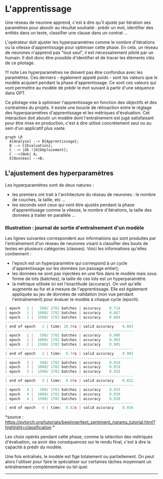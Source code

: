 # L'apprentissage

Une réseau de neurone apprend, c'est à dire qu'il ajuste par itération ses paramètres pour aboutir au résultat souhaité : prédir un mot, identifier des entités dans un texte, classifier une clause dans un contrat ... 

L'opérateur doit ajuster les hyperparamètres comme le nombre d'itérations ou la vitesse d'apprentissage pour optimiser cette phase. En cela, un réseau de neurones n'apprend pas "tout seul", il est nécessairement piloté par un humain. Il doit donc être possible d'identifier et de tracer les éléments clés de ce pilotage. 

!!! note 
	Les hyperparamètres ne doivent pas être confondus avec les paramètres. Ces derniers - également appelé poids - sont les valeurs que le modèle acquiert pendant la phase d'apprentissage. Ce sont ces valeurs qui vont permettre au modèle de prédir le mot suivant à partir d'une séquence dans GPT. 

Ce pilotage vise à optimiser l'apprentissage en fonction des objectifs et des contraintes du projets. Il existe une boucle de rétroaction entre le réglage des hyperparamètres d'apprentissage et les métriques d'évaluation. Cet interaction doit aboutir un modèle dont l'entraînement est jugé satisfaisant pour être mise en production, c'est à dire utilisé concrétement seul ou au sein d'un applicatif plus vaste.  

``` mermaid
graph LR
  A[Analyse] --> B{Apprentissage};
  B --> C{Evaluation};
  C --> |Ok !|D[Déploiement];
  C -->|Nok| A;
  E[Données] -->B;
```



## L'ajustement des hyperparamètres 

Les hyperparamètres sont de deux natures : 

- les premiers ont trait à l'architecture du réseau de neurones : le nombre de couches, la taille, etc ... 
- les seconds sont ceux qui vont être ajustés pendant la phase d'apprentissage comme la vitesse, le nombre d'itérations, la taille des données à traiter en parallèle ... 


### Illustration : journal de sortie d'entraînement d'un modèle

Les lignes suivantes correspondent aux informations qui sont produites par l'entraînement d'un réseau de neurones visant à classifier des bouts de textes en plusieurs catégories (classes). Voici les informations qu'elles contiennent : 

- l'epoch est un hyperparamètre qui correspond à un cycle d'apprentissage sur les données (un passage entier); 
- les données ne sont pas injectées en une fois dans le modèle mais sous forme de lots (batches); la taille de ces lots est un hyperparamètre. 
- la métrique utilisée ici est l'exactitude (accuracy). On voit qu'elle augmente au fur et à mesure de l'apprentissage. Elle est également appliquée au jeu de données de validation (non vue pendant l'entraînement) pour évaluer le modèle à chaque cycle (epoch). 


```py
| epoch   1 |   500/ 1782 batches | accuracy    0.714
| epoch   1 |  1000/ 1782 batches | accuracy    0.867
| epoch   1 |  1500/ 1782 batches | accuracy    0.884
-----------------------------------------------------------
| end of epoch   1 | time: 10.58s | valid accuracy    0.883
-----------------------------------------------------------
| epoch   2 |   500/ 1782 batches | accuracy    0.906
| epoch   2 |  1000/ 1782 batches | accuracy    0.903
| epoch   2 |  1500/ 1782 batches | accuracy    0.905
-----------------------------------------------------------
| end of epoch   2 | time:  8.74s | valid accuracy    0.903
-----------------------------------------------------------
| epoch   3 |   500/ 1782 batches | accuracy    0.918
| epoch   3 |  1000/ 1782 batches | accuracy    0.919
| epoch   3 |  1500/ 1782 batches | accuracy    0.918
-----------------------------------------------------------
| end of epoch   3 | time:  8.80s | valid accuracy    0.822
-----------------------------------------------------------
| epoch   4 |   500/ 1782 batches | accuracy    0.935
| epoch   4 |  1000/ 1782 batches | accuracy    0.939
| epoch   4 |  1500/ 1782 batches | accuracy    0.938
-----------------------------------------------------------
| end of epoch   4 | time:  8.82s | valid accuracy    0.910


```
*source : https://pytorch.org/tutorials/beginner/text_sentiment_ngrams_tutorial.html?highlight=classification *

Les choix opérés pendant cette phase, comme la sélection des métriques d'évaluation, va avoir des conséquences sur le rendu final, c'est à dire la capacité à prédir du modèle. 

Une fois entraînés, le modèle est figé totalement ou partiellement. On peut alors l'utiliser pour faire le spécialiser sur certaines tâches moyennant un entraînement complémentaire ou tel quel. 





---